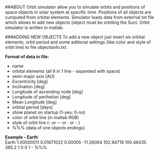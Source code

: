 ##ABOUT
Orbit simulator allow you to simulate orbits and positions of space objects
in solar system at specific time. Positions of all objects are cumputed
from orbital elements. Simulator loads data from external txt file
which allows to add new objects (object must be orbiting the Sun).
Orbit simulator is written in matlab.

###ADDING NEW OBJECTS
To add a new object just insert six orbital elements, orbit period
and some aditional settings (like color and style of orbit line)
to file objectsinfo.txt.

**Format of data in file:**  
* name
* orbital elements (all 6 in 1 line - separeted with space)
 * semi-major axis [AU]
 * Excentricity [deg]
 * Inclination [deg]
 * Longitude of ascending node [deg]
 * Longitude of perihelion [deg]
 * Mean Longitude [deg]
* orbital period [days]
* show planet on startup (1-yes; 0-no)
* color of orbit line (in matlab RGB)
* style of orbit line (- or -- or : or -.)
* %%% (data of one objects endings)

**Example - Earth**  
Earth
1.00000011 0.01671022 0.00005 -11.26064 102.94719 100.46435
365.2
1
0 0 1
\-
%%% 
